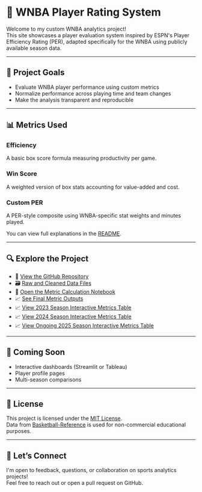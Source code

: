 # 🏀 WNBA Player Rating System

Welcome to my custom WNBA analytics project!  
This site showcases a player evaluation system inspired by ESPN's Player Efficiency Rating (PER), adapted specifically for the WNBA using publicly available season data.

---

## 📌 Project Goals

- Evaluate WNBA player performance using custom metrics  
- Normalize performance across playing time and team changes  
- Make the analysis transparent and reproducible  

---

## 📊 Metrics Used

### Efficiency
A basic box score formula measuring productivity per game.

### Win Score
A weighted version of box stats accounting for value-added and cost.

### Custom PER
A PER-style composite using WNBA-specific stat weights and minutes played.

You can view full explanations in the [README](https://github.com/smonroe6/WNBA-Player-Rating#-metrics-explained).

---

## 🔍 Explore the Project

- 📁 [View the GitHub Repository](https://github.com/smonroe6/WNBA-Player-Rating)
- 🗃️ [Raw and Cleaned Data Files](https://github.com/smonroe6/WNBA-Player-Rating/tree/main/data)
- 📓 [Open the Metric Calculation Notebook](https://github.com/smonroe6/WNBA-Player-Rating/blob/main/notebooks/Metrics.ipynb)  
- 📈 [See Final Metric Outputs](https://github.com/smonroe6/WNBA-Player-Rating/tree/main/data/Metrics)
- 📈 [View 2023 Season Interactive Metrics Table](2023Metrics.html)
- 📈 [View 2024 Season Interactive Metrics Table](2024Metrics.html)
- 📈 [View Ongoing 2025 Season Interactive Metrics Table](2025Metrics.html)



---

## 🚀 Coming Soon

- Interactive dashboards (Streamlit or Tableau)  
- Player profile pages  
- Multi-season comparisons  

---

## 📜 License

This project is licensed under the [MIT License](https://github.com/smonroe6/WNBA-Player-Rating/blob/main/LICENSE).  
Data from [Basketball-Reference](https://www.basketball-reference.com/wnba/) is used for non-commercial educational purposes.

---

## 🤝 Let’s Connect

I'm open to feedback, questions, or collaboration on sports analytics projects!  
Feel free to reach out or open a pull request on GitHub.
